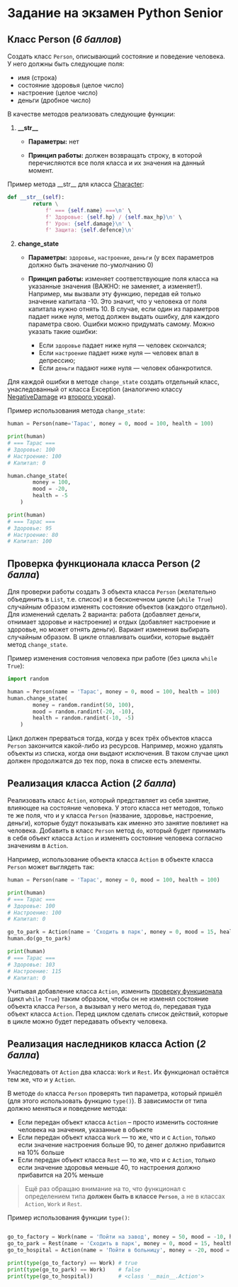 # Задание на экзамен Python Senior

## Класс Person (_6 баллов_)
Создать класс `Person`, описывающий состояние и поведение человека. У него должны быть следующие поля: 
- имя (строка)
- состояние здоровья (целое число)
- настроение (целое число)
- деньги (дробное число)

В качестве методов реализовать следующие функции:

1. **\_\_str\_\_**

   - **Параметры:** нет

   - **Принцип работы:** должен возвращать строку, в которой перечисляются все поля класса и их значения на данный момент.

Пример метода \_\_str\_\_ для класса [Character](https://github.com/DarkValkier/C29246/blob/master/Lesson_1/character.py#L20):
```python
def __str__(self):
        return \
            f' === {self.name} ===\n' \
            f' Здоровье: {self.hp} / {self.max_hp}\n' \
            f' Урон: {self.damage}\n' \
            f' Защита: {self.defence}\n'
```

2. **change_state**

   - **Параметры:** `здоровье`, `настроение`, `деньги` (у всех параметров должно быть значение по-умолчанию 0)

   - **Принцип работы:** изменяет соответствующие поля класса на указанные значения (ВАЖНО: не заменяет, а изменяет!). Например, мы вызвали эту функцию, передав ей только значение капитала -10. Это значит, что у человека от поля капитала нужно отнять 10.
В случае, если один из параметров падает ниже нуля, метод должен выдать ошибку, для каждого параметра свою. Ошибки можно придумать самому.
Можно указать такие ошибки:
      - Если `здоровье` падает ниже нуля — человек скончался;
      - Если `настроение` падает ниже нуля — человек впал в депрессию;
      - Если `деньги` падают ниже нуля — человек обанкротился.

Для каждой ошибки в методе `change_state` создать отдельный класс, унаследованный от класса Exception (аналогично классу [NegativeDamage](https://github.com/DarkValkier/C29246/blob/master/Lesson_2/main.py#L1) из [второго урока](https://github.com/DarkValkier/C29246/tree/master/Lesson_2)).

  Пример использования метода `change_state`:
  ```python
  human = Person(name='Тарас', money = 0, mood = 100, health = 100)
  
  print(human)
  # === Тарас ===
  # Здоровье: 100
  # Настроение: 100
  # Капитал: 0
  
  human.change_state(
          money = 100,
          mood = -20,
          health = -5
      )
  
  print(human)
  # === Тарас ===
  # Здоровье: 95
  # Настроение: 80
  # Капитал: 100
  ```

## Проверка функционала класса Person (_2 балла_)
Для проверки работы создать 3 объекта класса `Person` (желательно объединить в `List`, т.е. список) и в бесконечном цикле (`while True`) случайным образом изменять состояние объектов (каждого отдельно). Для изменений сделать 2 варианта: работа (добавляет деньги, отнимает здоровье и настроение) и отдых (добавляет настроение и здоровье, но может отнять деньги). Вариант изменения выбирать случайным образом. В цикле отлавливать ошибки, которые выдаёт метод `change_state`.

Пример изменения состояния человека при работе (без цикла `while True`):
```python
import random

human = Person(name = 'Тарас', money = 0, mood = 100, health = 100)
human.change_state(
        money = random.randint(50, 100),
        mood = random.randint(-20, -10),
        health = random.randint(-10, -5)
    )
```

Цикл должен прерваться тогда, когда у всех трёх объектов класса `Person` закончится какой-либо из ресурсов. Например, можно удалять объекты из списка, когда они выдают исключения. В таком случае цикл должен продолжатся до тех пор, пока в списке есть элементы.

## Реализация класса Action (_2 балла_)
Реализовать класс `Action`, который представляет из себя занятие, влияющее на состояние человека. У этого класса нет методов, только те же поля, что и у класса `Person` (название, здоровье, настроение, деньги), которые будут показывать как именно это занятие повлияет на человека. Добавить в класс `Person` метод `do`, который будет принимать в себя объект класса `Action` и изменять состояние человека согласно значениям в `Action`.

Например, использование объекта класса `Action` в объекте класса `Person` может выглядеть так:
```python
human = Person(name = 'Тарас', money = 0, mood = 100, health = 100)

print(human)
# === Тарас ===
# Здоровье: 100
# Настроение: 100
# Капитал: 0

go_to_park = Action(name = 'Сходить в парк', money = 0, mood = 15, health = 3)
human.do(go_to_park)

print(human)
# === Тарас ===
# Здоровье: 103
# Настроение: 115
# Капитал: 0
```

Учитывая добавление класса `Action`, изменить [проверку функционала](https://github.com/DarkValkier/C29246/edit/master/Exam.md#%D0%BF%D1%80%D0%BE%D0%B2%D0%B5%D1%80%D0%BA%D0%B0-%D1%84%D1%83%D0%BD%D0%BA%D1%86%D0%B8%D0%BE%D0%BD%D0%B0%D0%BB%D0%B0-%D0%BA%D0%BB%D0%B0%D1%81%D1%81%D0%B0-person-2-%D0%B1%D0%B0%D0%BB%D0%BB%D0%B0) (цикл `while True`) таким образом, чтобы он не изменял состояние объекта класса `Person`, а вызывал у него метод `do`, передавая туда объект класса `Action`. Перед циклом сделать список действий, которые в цикле можно будет передавать объекту человека.

## Реализация наследников класса Action (_2 балла_)
Унаследовать от `Action` два класса: `Work` и `Rest`. Их функционал остаётся тем же, что и у `Action`. 

В методе `do` класса `Person` проверять тип параметра, который пришёл (для этого использовать функцию `type()`). В зависимости от типа должно меняться и поведение метода:
- Если передан объект класса `Action` – просто изменить состояние человека на значения, указанные в объекте
- Если передан объект класса `Work` — то же, что и с `Action`, только если значение настроения больше 90, то денег должно прибавится на 10% больше
- Если передан объект класса `Rest` — то же, что и с `Action`, только если значение здоровья меньше 40, то настроения 
должно прибавится на 20% меньше

> Ещё раз обращаю внимание на то, что функционал с определением типа **должен быть в классе `Person`**, а не в классах `Action`, `Work` и `Rest`.

Пример использования функции `type()`:
```python

go_to_factory = Work(name = 'Пойти на завод', money = 50, mood = -10, health = -3)
go_to_park = Rest(name = 'Сходить в парк', money = 0, mood = 15, health = 3)
go_to_hospital = Action(name = 'Пойти в больницу', money = -20, mood = -5, health = 20)

print(type(go_to_factory) == Work) # true
print(type(go_to_park) == Work)    # false
print(type(go_to_hospital))        # <class '__main__.Action'>

```

